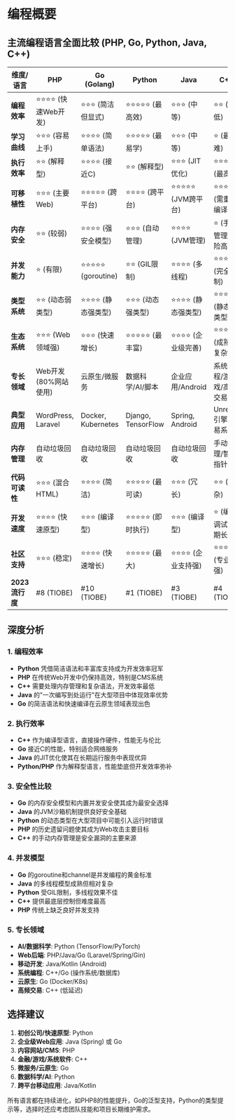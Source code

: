 # 编程概要

## 主流编程语言全面比较 (PHP, Go, Python, Java, C++)

| 维度/语言      | PHP                  | Go (Golang)        | Python             | Java              | C++                    |
| -------------- | -------------------- | ------------------ | ------------------ | ----------------- | ---------------------- |
| **编程效率**   | ⭐⭐⭐⭐ (快速Web开发)   | ⭐⭐⭐ (简洁但显式)   | ⭐⭐⭐⭐⭐ (最高效)     | ⭐⭐⭐ (中等)        | ⭐⭐ (最低)              |
| **学习曲线**   | ⭐⭐⭐ (容易上手)       | ⭐⭐⭐⭐ (简单语法)    | ⭐⭐⭐⭐⭐ (最易学)     | ⭐⭐⭐ (中等)        | ⭐ (最难)               |
| **执行效率**   | ⭐⭐ (解释型)          | ⭐⭐⭐⭐ (接近C)       | ⭐⭐ (解释型)        | ⭐⭐⭐ (JIT优化)     | ⭐⭐⭐⭐⭐ (最高)           |
| **可移植性**   | ⭐⭐⭐ (主要Web)        | ⭐⭐⭐⭐⭐ (跨平台)     | ⭐⭐⭐⭐ (跨平台)      | ⭐⭐⭐⭐⭐ (JVM跨平台) | ⭐⭐⭐ (需重新编译)       |
| **内存安全**   | ⭐⭐ (较弱)            | ⭐⭐⭐⭐ (强安全模型)  | ⭐⭐⭐ (自动管理)     | ⭐⭐⭐⭐ (JVM管理)    | ⭐ (手动管理风险高)     |
| **并发能力**   | ⭐ (有限)             | ⭐⭐⭐⭐⭐ (goroutine)  | ⭐⭐ (GIL限制)       | ⭐⭐⭐⭐ (多线程)     | ⭐⭐⭐⭐⭐ (完全控制)       |
| **类型系统**   | ⭐⭐ (动态弱类型)      | ⭐⭐⭐⭐ (静态强类型)  | ⭐⭐⭐ (动态强类型)   | ⭐⭐⭐⭐ (静态强类型) | ⭐⭐⭐⭐⭐ (静态强类型)     |
| **生态系统**   | ⭐⭐⭐ (Web领域强)      | ⭐⭐⭐ (快速增长)     | ⭐⭐⭐⭐⭐ (最丰富)     | ⭐⭐⭐⭐ (企业级完善) | ⭐⭐⭐⭐ (成熟但复杂)      |
| **专长领域**   | Web开发(80%网站使用) | 云原生/微服务      | 数据科学/AI/脚本   | 企业应用/Android  | 系统编程/游戏/高频交易 |
| **典型应用**   | WordPress, Laravel   | Docker, Kubernetes | Django, TensorFlow | Spring, Android   | Unreal引擎, 交易系统   |
| **内存管理**   | 自动垃圾回收         | 自动垃圾回收       | 自动垃圾回收       | 自动垃圾回收      | 手动管理/智能指针      |
| **代码可读性** | ⭐⭐⭐ (混合HTML)       | ⭐⭐⭐⭐ (简洁)        | ⭐⭐⭐⭐⭐ (最可读)     | ⭐⭐⭐ (冗长)        | ⭐⭐ (复杂)              |
| **开发速度**   | ⭐⭐⭐⭐ (快速原型)      | ⭐⭐⭐ (编译型)       | ⭐⭐⭐⭐⭐ (即时执行)   | ⭐⭐⭐ (编译型)      | ⭐ (编译调试周期长)     |
| **社区支持**   | ⭐⭐⭐ (稳定)           | ⭐⭐⭐⭐ (快速增长)    | ⭐⭐⭐⭐⭐ (最大)       | ⭐⭐⭐⭐ (企业支持强) | ⭐⭐⭐ (专业性强)         |
| **2023流行度** | #8 (TIOBE)           | #10 (TIOBE)        | #1 (TIOBE)         | #3 (TIOBE)        | #4 (TIOBE)             |

## 深度分析

### 1. 编程效率
- **Python** 凭借简洁语法和丰富库支持成为开发效率冠军
- **PHP** 在传统Web开发中仍保持高效，特别是CMS系统
- **C++** 需要处理内存管理和复杂语法，开发效率最低
- **Java** 的"一次编写到处运行"在大型项目中体现效率优势
- **Go** 的简洁语法和快速编译在云原生领域表现出色

### 2. 执行效率
- **C++** 作为编译型语言，直接操作硬件，性能无与伦比
- **Go** 接近C的性能，特别适合网络服务
- **Java** 的JIT优化使其在长期运行服务中表现优异
- **Python/PHP** 作为解释型语言，性能垫底但开发效率弥补

### 3. 安全性比较
- **Go** 的内存安全模型和内置并发安全使其成为最安全选择
- **Java** 的JVM沙箱机制提供良好安全基础
- **Python** 的动态类型在大型项目中可能引入运行时错误
- **PHP** 的历史遗留问题使其成为Web攻击主要目标
- **C++** 的手动内存管理是安全漏洞的主要来源

### 4. 并发模型
- **Go** 的goroutine和channel是并发编程的黄金标准
- **Java** 的多线程模型成熟但相对复杂
- **Python** 受GIL限制，多线程效果不佳
- **C++** 提供最底层控制但难度最高
- **PHP** 传统上缺乏良好并发支持

### 5. 专长领域
- **AI/数据科学**: Python (TensorFlow/PyTorch)
- **Web后端**: PHP/Java/Go (Laravel/Spring/Gin)
- **移动开发**: Java/Kotlin (Android)
- **系统编程**: C++/Go (操作系统/数据库)
- **云原生**: Go (Docker/K8s)
- **高频交易**: C++ (低延迟)

## 选择建议

1. **初创公司/快速原型**: Python
2. **企业级Web应用**: Java (Spring) 或 Go
3. **内容网站/CMS**: PHP
4. **金融/游戏/系统软件**: C++
5. **微服务/云原生**: Go
6. **数据科学/AI**: Python
7. **跨平台移动应用**: Java/Kotlin

所有语言都在持续进化，如PHP8的性能提升，Go的泛型支持，Python的类型提示等，选择时还应考虑团队技能和项目长期维护需求。